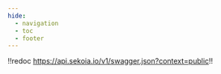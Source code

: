 ```yaml
---
hide:
  - navigation
  - toc
  - footer
---
```


!!redoc https://api.sekoia.io/v1/swagger.json?context=public!!
